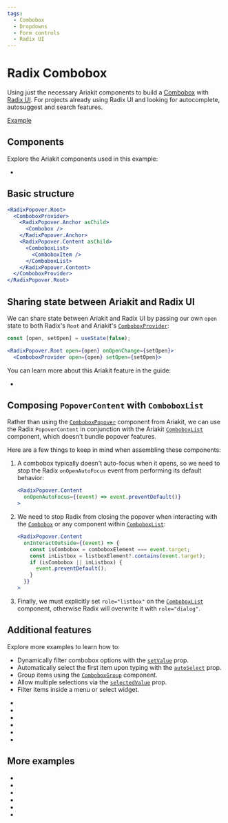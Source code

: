 ```yaml
---
tags:
  - Combobox
  - Dropdowns
  - Form controls
  - Radix UI
---
```


# Radix Combobox

<div data-description>

Using just the necessary Ariakit components to build a [Combobox](/components/combobox) with [Radix UI](https://radix-ui.com). For projects already using Radix UI and looking for autocomplete, autosuggest and search features.

</div>

<div data-tags></div>

<a href="./index.tsx" data-playground>Example</a>

## Components

Explore the Ariakit components used in this example:

<div data-cards="components">

- [](/components/combobox)

</div>

## Basic structure

```jsx "ComboboxProvider" "Combobox" "ComboboxList" "ComboboxItem"
<RadixPopover.Root>
  <ComboboxProvider>
    <RadixPopover.Anchor asChild>
      <Combobox />
    </RadixPopover.Anchor>
    <RadixPopover.Content asChild>
      <ComboboxList>
        <ComboboxItem />
      </ComboboxList>
    </RadixPopover.Content>
  </ComboboxProvider>
</RadixPopover.Root>
```

## Sharing state between Ariakit and Radix UI

We can share state between Ariakit and Radix UI by passing our own `open` state to both Radix's `Root` and Ariakit's [`ComboboxProvider`](/reference/combobox-provider):

```jsx
const [open, setOpen] = useState(false);

<RadixPopover.Root open={open} onOpenChange={setOpen}>
  <ComboboxProvider open={open} setOpen={setOpen}>
```

You can learn more about this Ariakit feature in the guide:

<div data-cards>

- [](/guide/component-providers)

</div>

## Composing `PopoverContent` with `ComboboxList`

Rather than using the [`ComboboxPopover`](/reference/combobox-popover) component from Ariakit, we can use the Radix `PopoverContent` in conjunction with the Ariakit [`ComboboxList`](/reference/combobox-list) component, which doesn't bundle popover features.

Here are a few things to keep in mind when assembling these components:

1. A combobox typically doesn't auto-focus when it opens, so we need to stop the Radix `onOpenAutoFocus` event from performing its default behavior:

   ```jsx
   <RadixPopover.Content
     onOpenAutoFocus={(event) => event.preventDefault()}
   >
   ```

2. We need to stop Radix from closing the popover when interacting with the [`Combobox`](/reference/combobox) or any component within [`ComboboxList`](/reference/combobox-list):

   ```jsx
   <RadixPopover.Content
     onInteractOutside={(event) => {
       const isCombobox = comboboxElement === event.target;
       const inListbox = listboxElement?.contains(event.target);
       if (isCombobox || inListbox) {
         event.preventDefault();
       }
     }}
   >
   ```

3. Finally, we must explicitly set `role="listbox"` on the [`ComboboxList`](/reference/combobox-list) component, otherwise Radix will overwrite it with `role="dialog"`.

## Additional features

Explore more examples to learn how to:

- Dynamically filter combobox options with the [`setValue`](/reference/combobox-provider#setvalue) prop.
- Automatically select the first item upon typing with the [`autoSelect`](/reference/combobox#autoselect) prop.
- Group items using the [`ComboboxGroup`](/reference/combobox-group) component.
- Allow multiple selections via the [`selectedValue`](/reference/combobox-provider#selectedvalue) prop.
- Filter items inside a menu or select widget.

<div data-cards>

- [](/examples/combobox-filtering)
- [](/examples/combobox-filtering-integrated)
- [](/examples/combobox-group)
- [](/examples/combobox-multiple)
- [](/examples/menu-combobox)
- [](/examples/select-combobox)

</div>

## More examples

<div data-cards="examples">

- [](/examples/combobox-radix-select)
- [](/examples/dialog-radix)
- [](/examples/combobox-links)
- [](/examples/combobox-disclosure)
- [](/examples/combobox-cancel)
- [](/examples/combobox-tabs)

</div>
